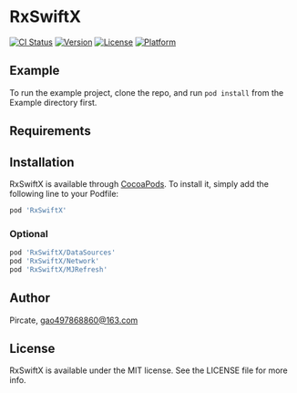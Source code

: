 # RxSwiftX

[![CI Status](https://img.shields.io/travis/G-Xi0N/RxSwiftX.svg?style=flat)](https://travis-ci.org/G-Xi0N/RxSwiftX)
[![Version](https://img.shields.io/cocoapods/v/RxSwiftX.svg?style=flat)](https://cocoapods.org/pods/RxSwiftX)
[![License](https://img.shields.io/cocoapods/l/RxSwiftX.svg?style=flat)](https://cocoapods.org/pods/RxSwiftX)
[![Platform](https://img.shields.io/cocoapods/p/RxSwiftX.svg?style=flat)](https://cocoapods.org/pods/RxSwiftX)

## Example

To run the example project, clone the repo, and run `pod install` from the Example directory first.

## Requirements

## Installation

RxSwiftX is available through [CocoaPods](https://cocoapods.org). To install
it, simply add the following line to your Podfile:

```ruby
pod 'RxSwiftX'
```

### Optional

```ruby
pod 'RxSwiftX/DataSources'
pod 'RxSwiftX/Network'
pod 'RxSwiftX/MJRefresh'
```

## Author

Pircate, gao497868860@163.com

## License

RxSwiftX is available under the MIT license. See the LICENSE file for more info.
